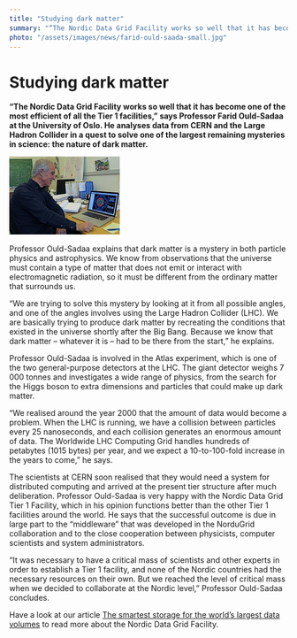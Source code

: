 ```yaml
---
title: "Studying dark matter"
summary: "“The Nordic Data Grid Facility works so well that it has become one of the most efficient of all the Tier 1 facilities,” says Professor Farid Ould-Sadaa at the University of Oslo. He analyses data from CERN and the Large Hadron Collider  in a quest to solve one of the largest remaining mysteries in science: the nature of dark matter."
photo: "/assets/images/news/farid-ould-saada-small.jpg"
---
```


# Studying dark matter

**“The Nordic Data Grid Facility works so well that it has become one of the most efficient of all the Tier 1 facilities,” says Professor Farid Ould-Sadaa at the University of Oslo. He analyses data from CERN and the Large Hadron Collider  in a quest to solve one of the largest remaining mysteries in science: the nature of dark matter.**

<a href="/assets/images/news/farid-ould-saada.jpg">
<img class="smallpic" src="/assets/images/news/farid-ould-saada-small.jpg">
</a>

Professor Ould-Sadaa explains that dark matter is a mystery in both particle physics and astrophysics. We know from observations that the universe must contain a type of matter that does not emit or interact with electromagnetic radiation, so it must be different from the ordinary matter that surrounds us.

“We are trying to solve this mystery by looking at it from all possible angles, and one of the angles involves using the Large Hadron Collider (LHC). We are basically trying to produce dark matter by recreating the conditions that existed in the universe shortly after the Big Bang. Because we know that dark matter – whatever it is – had to be there from the start,” he explains.

Professor Ould-Sadaa is involved in the Atlas experiment, which is one of the two general-purpose detectors at the LHC. The giant detector weighs 7 000 tonnes and investigates a wide range of physics, from the search for the Higgs boson to extra dimensions and particles that could make up dark matter.

“We realised around the year 2000 that the amount of data would become a problem. When the LHC is running, we have a collision between particles every 25 nanoseconds, and each collision generates an enormous amount of data. The Worldwide LHC Computing Grid handles hundreds of petabytes (1015 bytes) per year, and we expect a 10-to-100-fold increase in the years to come,” he says.

The scientists at CERN soon realised that they would need a system for distributed computing and arrived at the present tier structure after much deliberation. Professor Ould-Sadaa is very happy with the Nordic Data Grid Tier 1 Facility, which in his opinion functions better than the other Tier 1 facilities around the world. He says that the successful outcome is due in large part to the “middleware” that was developed in the NorduGrid collaboration and to the close cooperation between physicists, computer scientists and system administrators.

“It was necessary to have a critical mass of scientists and other experts in order to establish a Tier 1 facility, and none of the Nordic countries had the necessary resources on their own. But we reached the level of critical mass when we decided to collaborate at the Nordic level,” Professor Ould-Sadaa concludes.

Have a look at our article [The smartest storage for the world’s largest data volumes](https://neic.nordforsk.org/2017/04/07/the-smartest-storage-for-the-worlds-largest-data-volumes.html) to read more about the Nordic Data Grid Facility.
